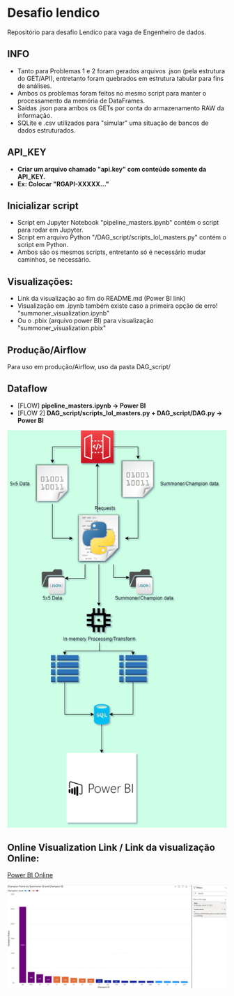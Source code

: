 # Desafio lendico
Repositório para desafio Lendico para vaga de Engenheiro de dados.

## INFO
 - Tanto para Problemas 1 e 2 foram gerados arquivos .json (pela estrutura do GET/API), entretanto foram quebrados em estrutura tabular para fins de análises.
 - Ambos os problemas foram feitos no mesmo script para manter o processamento da memória de DataFrames.
 - Saídas .json para ambos os GETs por conta do armazenamento RAW da informação.
 - SQLite e .csv utilizados para "simular" uma situação de bancos de dados estruturados.

## API_KEY
 - <b>Criar um arquivo chamado "api.key" com conteúdo somente da API_KEY.</b>
 - <b>Ex: Colocar "RGAPI-XXXXX..."</b>

## Inicializar script
 - Script em Jupyter Notebook "pipeline_masters.ipynb" contém o script para rodar em Jupyter.
 - Script em arquivo Python "/DAG_script/scripts_lol_masters.py" contém o script em Python.
 - Ambos são os mesmos scripts, entretanto só é necessário mudar caminhos, se necessário.

## Visualizações:
 - Link da visualização ao fim do README.md (Power BI link)
 - Visualização em .ipynb também existe caso a primeira opção de erro! "summoner_visualization.ipynb"
 - Ou o .pbix (arquivo power BI) para visualização "summoner_visualization.pbix"

## Produção/Airflow
Para uso em produção/Airflow, uso da pasta DAG_script/

## Dataflow
 - [FLOW] <b>pipeline_masters.ipynb -> Power BI</b>
 - [FLOW 2] <b>DAG_script/scripts_lol_masters.py + DAG_script/DAG.py -> Power BI</b>

![alt text](https://github.com/ShigueruHosoya/data_eng_lendico/blob/main/riotapi.png)


## Online Visualization Link / Link da visualização Online:

[Power BI Online](https://app.powerbi.com/reportEmbed?reportId=ba0ab76e-26e3-4416-96e2-a5cc57dc6f82&autoAuth=true&ctid=567ca50b-f198-4b11-bf79-f378e335c9c0&config=eyJjbHVzdGVyVXJsIjoiaHR0cHM6Ly93YWJpLXNvdXRoLWNlbnRyYWwtdXMtcmVkaXJlY3QuYW5hbHlzaXMud2luZG93cy5uZXQvIn0%3D)

![alt text](https://github.com/ShigueruHosoya/data_eng_lendico/blob/main/vis.JPG)
